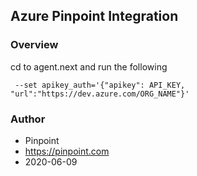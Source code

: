 ## Azure Pinpoint Integration

### Overview

cd to agent.next and run the following

```
 --set apikey_auth='{"apikey": API_KEY, "url":"https://dev.azure.com/ORG_NAME"}'
 ```

### Author

- Pinpoint
- https://pinpoint.com
- 2020-06-09 
